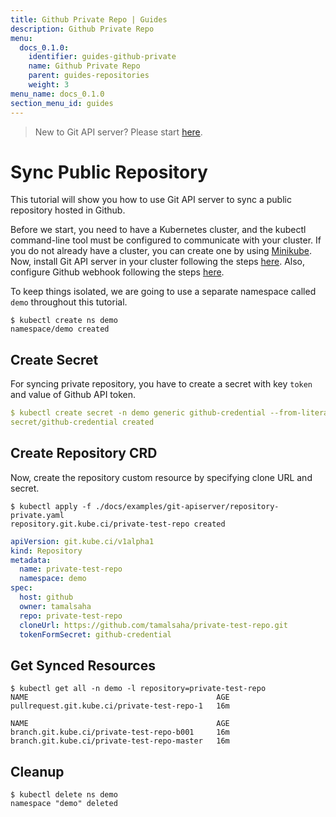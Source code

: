 ```yaml
---
title: Github Private Repo | Guides
description: Github Private Repo
menu:
  docs_0.1.0:
    identifier: guides-github-private
    name: Github Private Repo
    parent: guides-repositories
    weight: 3
menu_name: docs_0.1.0
section_menu_id: guides
---
```


> New to Git API server? Please start [here](/docs/0.1.0/concepts/README).

# Sync Public Repository

This tutorial will show you how to use Git API server to sync a public repository hosted in Github.

Before we start, you need to have a Kubernetes cluster, and the kubectl command-line tool must be configured to communicate with your cluster. If you do not already have a cluster, you can create one by using [Minikube](https://github.com/kubernetes/minikube). Now, install Git API server in your cluster following the steps [here](/docs/0.1.0/setup/git-apiserver/install). Also, configure Github webhook following the steps [here](/docs/0.1.0/guides/git-apiserver/webhook).

To keep things isolated, we are going to use a separate namespace called `demo` throughout this tutorial.

```console
$ kubectl create ns demo
namespace/demo created
```

## Create Secret

For syncing private repository, you have to create a secret with key `token` and value of Github API token.

```yaml
$ kubectl create secret -n demo generic github-credential --from-literal=token={github-api-token}
secret/github-credential created
```

## Create Repository CRD

Now, create the repository custom resource by specifying clone URL and secret.

```console
$ kubectl apply -f ./docs/examples/git-apiserver/repository-private.yaml
repository.git.kube.ci/private-test-repo created
```

```yaml
apiVersion: git.kube.ci/v1alpha1
kind: Repository
metadata:
  name: private-test-repo
  namespace: demo
spec:
  host: github
  owner: tamalsaha
  repo: private-test-repo
  cloneUrl: https://github.com/tamalsaha/private-test-repo.git
  tokenFormSecret: github-credential
```

## Get Synced Resources

```console
$ kubectl get all -n demo -l repository=private-test-repo
NAME                                          AGE
pullrequest.git.kube.ci/private-test-repo-1   16m

NAME                                          AGE
branch.git.kube.ci/private-test-repo-b001     16m
branch.git.kube.ci/private-test-repo-master   16m
```

## Cleanup

```console
$ kubectl delete ns demo
namespace "demo" deleted
```
